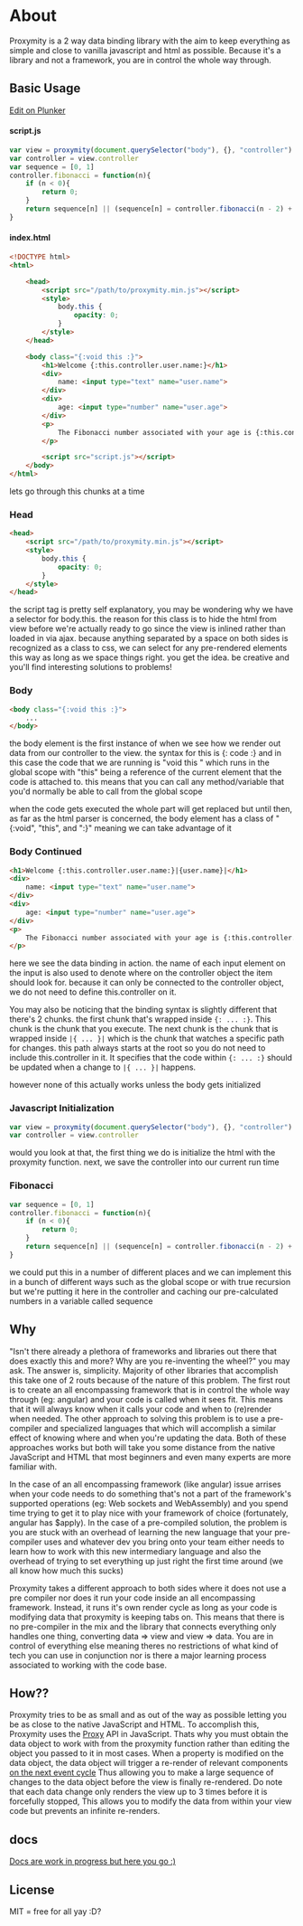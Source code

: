 # About
Proxymity is a 2 way data binding library with the aim to keep everything as simple and close to vanilla javascript and html as possible. Because it's a library and not a framework, you are in control the whole way through.

## Basic Usage

[Edit on Plunker](https://plnkr.co/edit/eBmp81IgHzK9eGAP0ghT?p=preview)

#### script.js
```javascript
var view = proxymity(document.querySelector("body"), {}, "controller")
var controller = view.controller
var sequence = [0, 1]
controller.fibonacci = function(n){
	if (n < 0){
		return 0;
	}
	return sequence[n] || (sequence[n] = controller.fibonacci(n - 2) + controller.fibonacci(n - 1))
}
```

#### index.html
```html
<!DOCTYPE html>
<html>

    <head>
        <script src="/path/to/proxymity.min.js"></script>
        <style>
    		body.this {
    			opacity: 0;
    		}
    	</style>
    </head>

    <body class="{:void this :}">
		<h1>Welcome {:this.controller.user.name:}</h1>
		<div>
			name: <input type="text" name="user.name">
		</div>
		<div>
			age: <input type="number" name="user.age">
		</div>
		<p>
			The Fibonacci number associated with your age is {:this.controller.fibonacci(parseInt(this.controller.user.age)):}
		</p>

		<script src="script.js"></script>
	</body>
</html>
```

lets go through this chunks at a time

### Head
```html
<head>
    <script src="/path/to/proxymity.min.js"></script>
    <style>
    	body.this {
    		opacity: 0;
    	}
    </style>
</head>
```

the script tag is pretty self explanatory, you may be wondering why we have a selector for body.this. the reason for this class is to hide the html from view before we're actually ready to go since the view is inlined rather than loaded in via ajax. because anything separated by a space on both sides is recognized as a class to css, we can select for any pre-rendered elements this way as long as we space things right. you get the idea. be creative and you'll find interesting solutions to problems!

### Body
```html
<body class="{:void this :}">
	...
</body>
```

the body element is the first instance of when we see how we render out data from our controller to the view. the syntax for this is {: code :} and in this case the code that we are running is "void this " which runs in the global scope with "this" being a reference of the current element that the code is attached to. this means that you can call any method/variable that you'd normally be able to call from the global scope

when the code gets executed the whole part will get replaced but until then, as far as the html parser is concerned, the body element has a class of "{:void", "this", and ":}" meaning we can take advantage of it

### Body Continued
```html
<h1>Welcome {:this.controller.user.name:}|{user.name}|</h1>
<div>
	name: <input type="text" name="user.name">
</div>
<div>
	age: <input type="number" name="user.age">
</div>
<p>
	The Fibonacci number associated with your age is {:this.controller.fibonacci(parseInt(this.controller.user.age)):}|{user.age}|
</p>
```

here we see the data binding in action. the name of each input element on the input is also used to denote where on the controller object the item should look for. because it can only be connected to the controller object, we do not need to define this.controller on it.

You may also be noticing that the binding syntax is slightly different that there's 2 chunks. the first chunk that's wrapped inside `{: ... :}`. This chunk is the chunk that you execute. The next chunk is the chunk that is wrapped inside `|{ ... }|` which is the chunk that watches a specific path for changes. this path always starts at the root so you do not need to include this.controller in it. It specifies that the code within `{: ... :}` should be updated when a change to `|{ ... }|` happens.

however none of this actually works unless the body gets initialized

### Javascript Initialization
```javascript
var view = proxymity(document.querySelector("body"), {}, "controller")
var controller = view.controller
```
would you look at that, the first thing we do is initialize the html with the proxymity function. next, we save the controller into our current run time

### Fibonacci
```javascript
var sequence = [0, 1]
controller.fibonacci = function(n){
	if (n < 0){
		return 0;
	}
	return sequence[n] || (sequence[n] = controller.fibonacci(n - 2) + controller.fibonacci(n - 1))
}
```
we could put this in a number of different places and we can implement this in a bunch of different ways such as the global scope or with true recursion but we're putting it here in the controller and caching our pre-calculated numbers in a variable called sequence

## Why
"Isn't there already a plethora of frameworks and libraries out there that does exactly this and more? Why are you re-inventing the wheel?" you may ask. The answer is, simplicity. Majority of other libraries that accomplish this take one of 2 routs because of the nature of this problem. The first rout is to create an all encompassing framework that is in control the whole way through (eg: angular) and your code is called when it sees fit. This means that it will always know when it calls your code and when to (re)render when needed. The other approach to solving this problem is to use a pre-compiler and specialized languages that which will accomplish a similar effect of knowing where and when you're updating the data. Both of these approaches works but both will take you some distance from the native JavaScript and HTML that most beginners and even many experts are more familiar with.

In the case of an all encompassing framework (like angular) issue arrises when your code needs to do something that's not a part of the framework's supported operations (eg: Web sockets and WebAssembly) and you spend time trying to get it to play nice with your framework of choice (fortunately, angular has $apply). In the case of a pre-compiled solution, the problem is you are stuck with an overhead of learning the new language that your pre-compiler uses and whatever dev you bring onto your team either needs to learn how to work with this new intermediary language and also the overhead of trying to set everything up just right the first time around (we all know how much this sucks)

Proxymity takes a different approach to both sides where it does not use a pre compiler nor does it run your code inside an all encompassing framework. Instead, it runs it's own render cycle as long as your code is modifying data that proxymity is keeping tabs on. This means that there is no pre-compiler in the mix and the library that connects everything only handles one thing, converting data => view and view => data. You are in control of everything else meaning theres no restrictions of what kind of tech you can use in conjunction nor is there a major learning process associated to working with the code base.

## How??
Proxymity tries to be as small and as out of the way as possible letting you be as close to the native JavaScript and HTML. To accomplish this, Proxymity uses the [Proxy](https://developer.mozilla.org/en-US/docs/Web/JavaScript/Reference/Global_Objects/Proxy) API in JavaScript. Thats why you must obtain the data object to work with from the proxymity function rather than editing the object you passed to it in most cases. When a property is modified on the data object, the data object will trigger a re-render of relevant components [on the next event cycle](https://developer.mozilla.org/en-US/docs/Web/JavaScript/EventLoop) Thus allowing you to make a large sequence of changes to the data object before the view is finally re-rendered. Do note that each data change only renders the view up to 3 times before it is forcefully stopped, This allows you to modify the data from within your view code but prevents an infinite re-renders.

## docs
[Docs are work in progress but here you go :)](docs)

## License
MIT = free for all yay :D?
